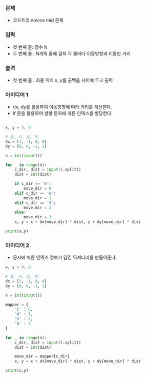 ### 문제
* 코드트리 novice mid 문제 

### 입력
* 첫 번째 줄: 정수 N
* 두 번째 줄 : N개의 줄에 걸쳐 각 줄마다 이동방향과 이동한 거리

### 출력
* 첫 번째 줄 : 최종 위치 x, y를 공백을 사이에 두고 출력

### 아이디어 1
* dx, dy를 활용하여 이동방향에 따라 거리를 계산한다. 
* if 문을 활용하여 방향 문자에 따른 인덱스를 할당한다.

```python

x, y = 0, 0

# 동, 서, 남, 북
dx = [1, -1, 0, 0]
dy = [0, 0, -1, 1]

n = int(input())

for _ in range(n):
    c_dir, dist = input().split()
    dist = int(dist)

    if c_dir == 'E':
        move_dir = 0
    elif c_dir == 'W':
        move_dir = 1
    elif c_dir == 'S':
        move_dir = 2
    else:
        move_dir = 3
    x, y = x + dx[move_dir] * dist, y + dy[move_dir] * dist

print(x,y)
```

### 아이디어 2.
* 문자에 따른 인덱스 정보가 담긴 딕셔너리를 만들어준다.

```python
x, y = 0, 0

# 동, 서, 남, 북
dx = [1, -1, 0, 0]
dy = [0, 0, -1, 1]

n = int(input())

mapper = {
    'E' : 0,
    'W' : 1,
    'S' : 2,
    'N' : 3
}

for _ in range(n):
    c_dir, dist = input().split()
    dist = int(dist)

    move_dir = mapper[c_dir]
    x, y = x + dx[move_dir] * dist, y + dy[move_dir] * dist

print(x,y)
```

